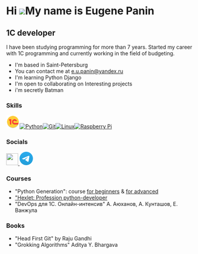 Hi ![](https://user-images.githubusercontent.com/18350557/176309783-0785949b-9127-417c-8b55-ab5a4333674e.gif)My name is Eugene Panin
====================================================================================================================================

1C developer
---------------------------------------

I have been studying programming for more than 7 years. Started my career with 1C programming and currently working in the field of budgeting.

*  I'm based in Saint-Petersburg
*  You can contact me at [e.u.panin@yandex.ru](mailto:e.u.panin@yandex.ru)
*  I'm learning Python Django
*  I'm open to collaborating on Interesting projects
*  i'm secretly Batman

### Skills


<p align="left">
<a href="https://1c-dn.com/1c_enterprise/what_is_1c_enterprise/" target="_blank" rel="noreferrer"><img src="files/1cestart_94341.png" width="36" height="36" alt="1C" /></a><a href="https://www.python.org/" target="_blank" rel="noreferrer"><img src="https://raw.githubusercontent.com/danielcranney/readme-generator/main/public/icons/skills/python-colored.svg" width="36" height="36" alt="Python" /></a><a href="https://git-scm.com/" target="_blank" rel="noreferrer"><img src="https://raw.githubusercontent.com/danielcranney/readme-generator/main/public/icons/skills/git-colored.svg" width="36" height="36" alt="Git" /></a><a href="https://www.linux.org" target="_blank" rel="noreferrer"><img src="https://raw.githubusercontent.com/danielcranney/readme-generator/main/public/icons/skills/linux-colored.svg" width="36" height="36" alt="Linux" /></a><a href="https://www.raspberrypi.org/" target="_blank" rel="noreferrer"><img src="https://raw.githubusercontent.com/danielcranney/readme-generator/main/public/icons/skills/raspberrypi-colored.svg" width="36" height="36" alt="Raspberry Pi" /></a>
</p>


### Socials

<p align="left"> <a href="https://www.github.com/epanin" target="_blank" rel="noreferrer"> <picture> <source media="(prefers-color-scheme: dark)" srcset="https://raw.githubusercontent.com/danielcranney/readme-generator/main/public/icons/socials/github-dark.svg" /> <source media="(prefers-color-scheme: light)" srcset="https://raw.githubusercontent.com/danielcranney/readme-generator/main/public/icons/socials/github.svg" /> <img src="https://raw.githubusercontent.com/danielcranney/readme-generator/main/public/icons/socials/github.svg" width="32" height="32" /> </picture> </a>
<a href="https://t.me/eupanin" target="_blank" rel="noreferrer"><img src="files/Logo.svg" width="36" height="36" alt="1C" /></a></p>

### Courses 

- "Python Generation": course <a href="https://stepik.org/cert/1266399?lang=en">for beginners</a> & <a href="https://stepik.org/cert/2270017?lang=en">for advanced</a>
- <a href="https://ru.hexlet.io/programs/python">"Hexlet: Profession python-developer</a>
- "DevOps для 1С. Онлайн-интенсив" А. Аюханов, А. Кунташов, Е. Ванжула

### Books

- "Head First Git" by Raju Gandhi
- "Grokking Algorithms" Aditya Y. Bhargava

